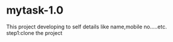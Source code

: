 # mytask-1.0
This project  developing to self details like name,mobile no.....etc.
step1:clone the project
